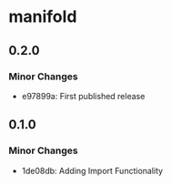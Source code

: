 # manifold

## 0.2.0

### Minor Changes

- e97899a: First published release

## 0.1.0

### Minor Changes

- 1de08db: Adding Import Functionality
